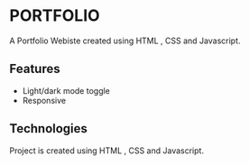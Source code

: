 


# PORTFOLIO

A Portfolio Webiste created using HTML , CSS and Javascript.





## Features

- Light/dark mode toggle
- Responsive



## Technologies 
Project is created using HTML , CSS and Javascript.



